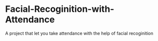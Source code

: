 # Facial-Recoginition-with-Attendance
A project that let you take attendance with the help of facial recoginition
